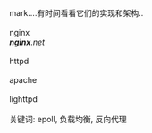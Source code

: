 mark....有时间看看它们的实现和架构..<br /><br />nginx<br /><cite><strong>nginx</strong>.net</cite><br /><br />httpd<br /><br />apache<br /><br />lighttpd<br /><br />关键词: epoll, 负载均衡, 反向代理